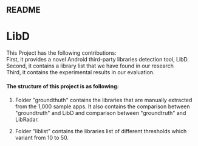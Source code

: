 README
------
# LibD
This Project has the following contributions:  
First, it provides a novel Android third-party libraries detection tool, LibD.  
Second, it contains a library list that we have found in our research  
Third, it contains the experimental results in our evaluation.   

#### The structure of this project is as following:  
1. Folder "groundthuth" contains the libraries that are manually extracted from the 1,000 sample apps. It also contains the comparison between "groundtruth" and LibD and comparison between "groundtruth" and LibRadar.  

2. Folder "liblist" contains the libraries list of different thresholds which variant from 10 to 50.